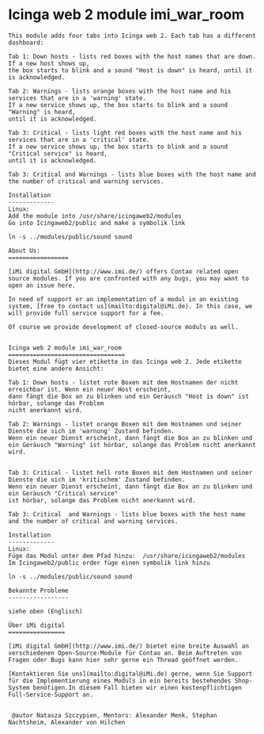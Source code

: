 Icinga web 2 module 
imi_war_room
=================================

    This module adds four tabs into Icinga web 2. Each tab has a different dashboard:

    Tab 1: Down hosts - lists red boxes with the host names that are down. If a new host shows up,
    the box starts to blink and a sound "Host is down" is heard, until it is acknowledged.

    Tab 2: Warnings - lists orange boxes with the host name and his services that are in a 'warning' state.
    If a new service shows up, the box starts to blink and a sound "Warning" is heard,
    until it is acknowledged.

    Tab 3: Critical - lists light red boxes with the host name and his services that are in a 'critical' state.
    If a new service shows up, the box starts to blink and a sound "Critical service" is heard,
    until it is acknowledged.

    Tab 3: Critical and Warnings - lists blue boxes with the host name and the number of critical and warning services.

    Installation
    -------------
    Linux:
    Add the module into /usr/share/icingaweb2/modules
    Go into Icingaweb2/public and make a symbolik link
    
    ln -s ../modules/public/sound sound

    About Us:
    =================

    [iMi digital GmbH](http://www.imi.de/) offers Contao related open source modules. If you are confronted with any bugs, you may want to open an issue here.

    In need of support or an implementation of a modul in an existing system, [free to contact us](mailto:digital@iMi.de). In this case, we will provide full service support for a fee.

    Of course we provide development of closed-source moduls as well.


    Icinga web 2 module imi_war_room
    =================================
    Dieses Modul fügt vier etikette in das Icinga web 2. Jede etikette bietet eine andere Ansicht:

    Tab 1: Down hosts - listet rote Boxen mit dem Hostnamen der nicht erreichbar ist. Wenn ein neuer Host erscheint,
    dann fängt die Box an zu blinken und ein Geräusch "Host is down" ist hörbar, solange das Problem
    nicht anerkannt wird.

    Tab 2: Warnings - listet orange Boxen mit dem Hostnamen und seiner Dienste die sich im 'warnung' Zustand befinden.
    Wenn ein neuer Dienst erscheint, dann fängt die Box an zu blinken und ein Geräusch "Warning" ist hörbar, solange das Problem nicht anerkannt wird.


    Tab 3: Critical - listet hell rote Boxen mit dem Hostnamen und seiner Dienste die sich im 'kritischem' Zustand befinden.
    Wenn ein neuer Dienst erscheint, dann fängt die Box an zu blinken und ein Geräusch "Critical service"
    ist hörbar, solange das Problem nicht anerkannt wird.

    Tab 3: Critical  and Warnings - lists blue boxes with the host name and the number of critical and warning services.

    Installation
    -------------
    Linux:
    Füge das Modul unter dem Pfad hinzu:  /usr/share/icingaweb2/modules
    Im Icingaweb2/public order füge einen symbolik link hinzu
   
    ln -s ../modules/public/sound sound

    Bekannte Probleme
    -----------------

    siehe oben (Englisch)

    Über iMi digital
    ================

    [iMi digital GmbH](http://www.imi.de/) bietet eine breite Auswahl an verschiedenen Open-Source-Module für Contao an. Beim Auftreten von Fragen oder Bugs kann hier sehr gerne ein Thread geöffnet werden.

    [Kontaktieren Sie uns](mailto:digital@iMi.de) gerne, wenn Sie Support für die Implementierung eines Moduls in ein bereits bestehendes Shop-System benötigen.In diesem Fall bieten wir einen kostenpflichtigen Full-Service-Support an.


     @autor Natasza Szczypien, Mentors: Alexander Menk, Stephan Nachtsheim, Alexander von Hilchen

